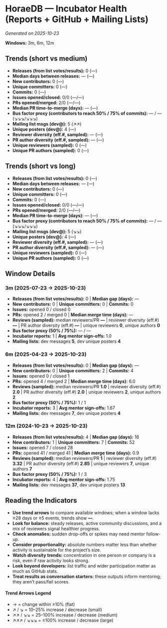 # HoraeDB — Incubator Health (Reports + GitHub + Mailing Lists)
_Generated on 2025-10-23_

**Windows:** 3m, 6m, 12m

## Trends (short vs medium)

- **Releases (from list votes/results):** 0 (—)
- **Median days between releases:** — (—)
- **New contributors:** 0 (—)
- **Unique committers:** 0 (—)
- **Commits:** 0 (—)
- **Issues opened/closed:** 0/0 (—/—)
- **PRs opened/merged:** 2/0 (—/—)
- **Median PR time-to-merge (days):** — (—)
- **Bus factor proxy (contributors to reach 50% / 75% of commits):** — / — (↘↘↘/↘↘↘)
- **Mailing list msgs (dev@):** 5 (↗↗)
- **Unique posters (dev@):** 4 (—)
- **Reviewer diversity (eff.#, sampled):** — (—)
- **PR author diversity (eff.#, sampled):** — (—)
- **Unique reviewers (sampled):** 0 (—)
- **Unique PR authors (sampled):** 0 (—)

## Trends (short vs long)

- **Releases (from list votes/results):** 0 (—)
- **Median days between releases:** — (—)
- **New contributors:** 0 (—)
- **Unique committers:** 0 (—)
- **Commits:** 0 (—)
- **Issues opened/closed:** 0/0 (—/—)
- **PRs opened/merged:** 2/0 (—/—)
- **Median PR time-to-merge (days):** — (—)
- **Bus factor proxy (contributors to reach 50% / 75% of commits):** — / — (↘↘↘/↘↘↘)
- **Mailing list msgs (dev@):** 5 (↘↘)
- **Unique posters (dev@):** 4 (—)
- **Reviewer diversity (eff.#, sampled):** — (—)
- **PR author diversity (eff.#, sampled):** — (—)
- **Unique reviewers (sampled):** 0 (—)
- **Unique PR authors (sampled):** 0 (—)

## Window Details
### 3m  (2025-07-23 → 2025-10-23)
- **Releases (from list votes/results):** 0  |  **Median gap (days):** —
- **New contributors:** 0  |  **Unique committers:** 0  |  **Commits:** 0
- **Issues:** opened 0 / closed 0
- **PRs:** opened 2 / merged 0  |  **Median merge time (days):** —
- **Reviews (sampled):** median reviewers/PR **—**  |  reviewer diversity (eff.#) **—**  |  PR author diversity (eff.#) **—**  |  unique reviewers **0**, unique authors **0**
- **Bus factor proxy (50% / 75%):** — / —
- **Incubator reports:** 1  |  **Avg mentor sign-offs:** 1.0
- **Mailing lists:** dev messages **5**, dev unique posters **4**

### 6m  (2025-04-23 → 2025-10-23)
- **Releases (from list votes/results):** 0  |  **Median gap (days):** —
- **New contributors:** 0  |  **Unique committers:** 2  |  **Commits:** 4
- **Issues:** opened 0 / closed 1
- **PRs:** opened 4 / merged 2  |  **Median merge time (days):** 6.0
- **Reviews (sampled):** median reviewers/PR **1.0**  |  reviewer diversity (eff.#) **2.0**  |  PR author diversity (eff.#) **2.0**  |  unique reviewers **2**, unique authors **2**
- **Bus factor proxy (50% / 75%):** 1 / 1
- **Incubator reports:** 3  |  **Avg mentor sign-offs:** 1.67
- **Mailing lists:** dev messages **7**, dev unique posters **4**

### 12m  (2024-10-23 → 2025-10-23)
- **Releases (from list votes/results):** 4  |  **Median gap (days):** 16
- **New contributors:** 1  |  **Unique committers:** 7  |  **Commits:** 52
- **Issues:** opened 7 / closed 28
- **PRs:** opened 41 / merged 41  |  **Median merge time (days):** 0.9
- **Reviews (sampled):** median reviewers/PR **1**  |  reviewer diversity (eff.#) **3.32**  |  PR author diversity (eff.#) **2.85**  |  unique reviewers **7**, unique authors **7**
- **Bus factor proxy (50% / 75%):** 1 / 3
- **Incubator reports:** 4  |  **Avg mentor sign-offs:** 1.75
- **Mailing lists:** dev messages **37**, dev unique posters **13**

## Reading the Indicators
- **Use trend arrows** to compare available windows; when a window lacks ≥28 days or ≥5 events, trends show **—**.
- **Look for balance:** steady releases, active community discussions, and a mix of reviewers signal healthier progress.
- **Check anomalies:** sudden drop-offs or spikes may need mentor follow-up.
- **Consider proportionality:** absolute numbers matter less than whether activity is sustainable for the project’s size.
- **Watch diversity trends:** concentration in one person or company is a risk, even if raw activity looks strong.
- **Look beyond developers:** list traffic and wider participation matter as much as GitHub stats.
- **Treat results as conversation starters:** these outputs inform mentoring; they aren’t pass/fail scores.

#### Trend Arrows Legend
- →  = change within ±10% (flat)
- ↗ / ↘ = 10–25% increase / decrease (small)
- ↗↗ / ↘↘ = 25–100% increase / decrease (medium)
- ↗↗↗ / ↘↘↘ = ≥100% increase / decrease (large)
